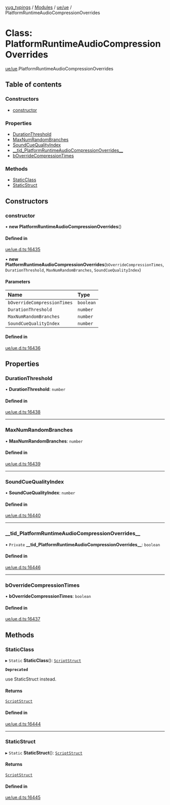 [yug_typings](../README.md) / [Modules](../modules.md) / [ue/ue](../modules/ue_ue.md) / PlatformRuntimeAudioCompressionOverrides

# Class: PlatformRuntimeAudioCompressionOverrides

[ue/ue](../modules/ue_ue.md).PlatformRuntimeAudioCompressionOverrides

## Table of contents

### Constructors

- [constructor](ue_ue.PlatformRuntimeAudioCompressionOverrides.md#constructor)

### Properties

- [DurationThreshold](ue_ue.PlatformRuntimeAudioCompressionOverrides.md#durationthreshold)
- [MaxNumRandomBranches](ue_ue.PlatformRuntimeAudioCompressionOverrides.md#maxnumrandombranches)
- [SoundCueQualityIndex](ue_ue.PlatformRuntimeAudioCompressionOverrides.md#soundcuequalityindex)
- [\_\_tid\_PlatformRuntimeAudioCompressionOverrides\_\_](ue_ue.PlatformRuntimeAudioCompressionOverrides.md#__tid_platformruntimeaudiocompressionoverrides__)
- [bOverrideCompressionTimes](ue_ue.PlatformRuntimeAudioCompressionOverrides.md#boverridecompressiontimes)

### Methods

- [StaticClass](ue_ue.PlatformRuntimeAudioCompressionOverrides.md#staticclass)
- [StaticStruct](ue_ue.PlatformRuntimeAudioCompressionOverrides.md#staticstruct)

## Constructors

### constructor

• **new PlatformRuntimeAudioCompressionOverrides**()

#### Defined in

[ue/ue.d.ts:16435](https://github.com/YugMetaverse/yug_typings/blob/b7d9b19/ue/ue.d.ts#L16435)

• **new PlatformRuntimeAudioCompressionOverrides**(`bOverrideCompressionTimes`, `DurationThreshold`, `MaxNumRandomBranches`, `SoundCueQualityIndex`)

#### Parameters

| Name | Type |
| :------ | :------ |
| `bOverrideCompressionTimes` | `boolean` |
| `DurationThreshold` | `number` |
| `MaxNumRandomBranches` | `number` |
| `SoundCueQualityIndex` | `number` |

#### Defined in

[ue/ue.d.ts:16436](https://github.com/YugMetaverse/yug_typings/blob/b7d9b19/ue/ue.d.ts#L16436)

## Properties

### DurationThreshold

• **DurationThreshold**: `number`

#### Defined in

[ue/ue.d.ts:16438](https://github.com/YugMetaverse/yug_typings/blob/b7d9b19/ue/ue.d.ts#L16438)

___

### MaxNumRandomBranches

• **MaxNumRandomBranches**: `number`

#### Defined in

[ue/ue.d.ts:16439](https://github.com/YugMetaverse/yug_typings/blob/b7d9b19/ue/ue.d.ts#L16439)

___

### SoundCueQualityIndex

• **SoundCueQualityIndex**: `number`

#### Defined in

[ue/ue.d.ts:16440](https://github.com/YugMetaverse/yug_typings/blob/b7d9b19/ue/ue.d.ts#L16440)

___

### \_\_tid\_PlatformRuntimeAudioCompressionOverrides\_\_

• `Private` **\_\_tid\_PlatformRuntimeAudioCompressionOverrides\_\_**: `boolean`

#### Defined in

[ue/ue.d.ts:16446](https://github.com/YugMetaverse/yug_typings/blob/b7d9b19/ue/ue.d.ts#L16446)

___

### bOverrideCompressionTimes

• **bOverrideCompressionTimes**: `boolean`

#### Defined in

[ue/ue.d.ts:16437](https://github.com/YugMetaverse/yug_typings/blob/b7d9b19/ue/ue.d.ts#L16437)

## Methods

### StaticClass

▸ `Static` **StaticClass**(): [`ScriptStruct`](ue_ue.ScriptStruct.md)

**`Deprecated`**

use StaticStruct instead.

#### Returns

[`ScriptStruct`](ue_ue.ScriptStruct.md)

#### Defined in

[ue/ue.d.ts:16444](https://github.com/YugMetaverse/yug_typings/blob/b7d9b19/ue/ue.d.ts#L16444)

___

### StaticStruct

▸ `Static` **StaticStruct**(): [`ScriptStruct`](ue_ue.ScriptStruct.md)

#### Returns

[`ScriptStruct`](ue_ue.ScriptStruct.md)

#### Defined in

[ue/ue.d.ts:16445](https://github.com/YugMetaverse/yug_typings/blob/b7d9b19/ue/ue.d.ts#L16445)
